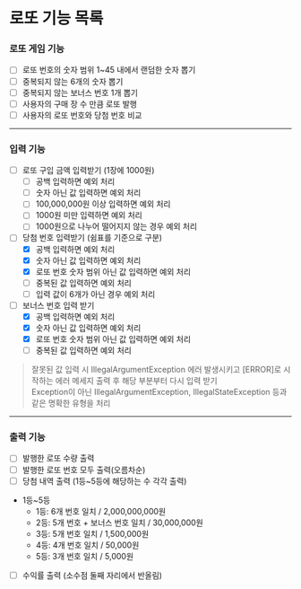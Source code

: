 로또 기능 목록
==============

### 로또 게임 기능
-[ ] 로또 번호의 숫자 범위 1~45 내에서 랜덤한 숫자 뽑기   
-[ ] 중복되지 않는 6개의 숫자 뽑기   
-[ ] 중복되지 않는 보너스 번호 1개 뽑기   
-[ ] 사용자의 구매 장 수 만큼 로또 발행   
-[ ] 사용자의 로또 번호와 당첨 번호 비교       
---------------------   


### 입력 기능
-[ ] 로또 구입 금액 입력받기 (1장에 1000원)       
   -[ ] 공백 입력하면 예외 처리    
   -[ ] 숫자 아닌 값 입력하면 예외 처리   
   -[ ] 100,000,000원 이상 입력하면 예외 처리   
   -[ ] 1000원 미만 입력하면 예외 처리   
   -[ ] 1000원으로 나누어 떨어지지 않는 경우 예외 처리   

-[ ] 당첨 번호 입력받기 (쉼표를 기준으로 구분)   
   -[x] 공백 입력하면 예외 처리
   -[x] 숫자 아닌 값 입력하면 예외 처리
   -[x] 로또 번호 숫자 범위 아닌 값 입력하면 예외 처리
   -[ ] 중복된 값 입력하면 예외 처리
   -[ ] 입력 값이 6개가 아닌 경우 예외 처리

-[ ] 보너스 번호 입력 받기
   -[x] 공백 입력하면 예외 처리
   -[x] 숫자 아닌 값 입력하면 예외 처리
   -[x] 로또 번호 숫자 범위 아닌 값 입력하면 예외 처리
   -[ ] 중복된 값 입력하면 예외 처리
> 잘못된 값 입력 시 IllegalArgumentException 에러 발생시키고 [ERROR]로 시작하는 에러 메세지 출력 후 해당 부분부터 다시 입력 받기   
> Exception이 아닌 IllegalArgumentException, IllegalStateException 등과 같은 명확한 유형을 처리   
---------------------   


### 출력 기능
-[ ] 발행한 로또 수량 출력   
-[ ] 발행한 로또 번호 모두 출력(오름차순)   
-[ ] 당첨 내역 출력 (1등~5등에 해당하는 수 각각 출력)
- 1등~5등
   - 1등: 6개 번호 일치 / 2,000,000,000원
   - 2등: 5개 번호 + 보너스 번호 일치 / 30,000,000원
   - 3등: 5개 번호 일치 / 1,500,000원
   - 4등: 4개 번호 일치 / 50,000원
   - 5등: 3개 번호 일치 / 5,000원
-[ ] 수익률 출력 (소수점 둘째 자리에서 반올림)   
